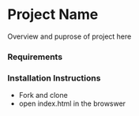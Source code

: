 # Project Name
Overview and puprose of project here

### Requirements

### Installation Instructions
* Fork and clone
* open index.html in the browswer



